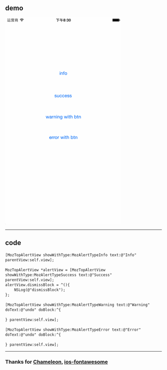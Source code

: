 ## demo
![Alt text](/topalertview.gif)

---------------------------------------
## code
    [MozTopAlertView showWithType:MozAlertTypeInfo text:@"Info" parentView:self.view];
    
    MozTopAlertView *alertView = [MozTopAlertView showWithType:MozAlertTypeSuccess text:@"Success" parentView:self.view];
    alertView.dismissBlock = ^(){
        NSLog(@"dismissBlock");
    };
    
    [MozTopAlertView showWithType:MozAlertTypeWarning text:@"Warning" doText:@"undo" doBlock:^{
        
    } parentView:self.view];
    
    [MozTopAlertView showWithType:MozAlertTypeError text:@"Error" doText:@"undo" doBlock:^{
        
    } parentView:self.view];

---------------------------------------
### Thanks for [Chameleon], [ios-fontawesome]
[Chameleon]: https://github.com/VAlexander/Chameleon
[ios-fontawesome]: https://github.com/alexdrone/ios-fontawesome

